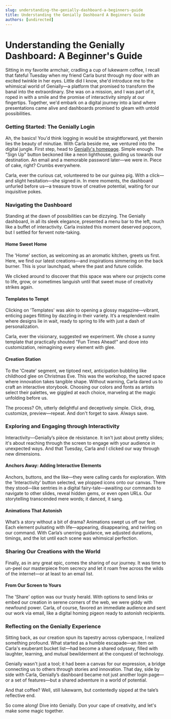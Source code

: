 ```yaml
---
slug: understanding-the-genially-dashboard-a-beginners-guide
title: Understanding the Genially Dashboard A Beginners Guide
authors: [undirected]
---
```



# Understanding the Genially Dashboard: A Beginner's Guide

Sitting in my favorite armchair, cradling a cup of lukewarm coffee, I recall that fateful Tuesday when my friend Carla burst through my door with an excited twinkle in her eyes. Little did I know, she'd introduce me to the whimsical world of Genially—a platform that promised to transform the banal into the extraordinary. She was on a mission, and I was part of it, roped in with a smile and the promise of interactivity simply at our fingertips. Together, we'd embark on a digital journey into a land where presentations came alive and dashboards promised to gleam with untold possibilities.

### Getting Started: The Genially Login

Ah, the basics! You'd think logging in would be straightforward, yet therein lies the beauty of minutiae. With Carla beside me, we ventured into the digital jungle. First step, head to [Genially's homepage](https://www.genial.ly). Simple enough. The "Sign Up" button beckoned like a neon lighthouse, guiding us towards our destination. An email and a memorable password later—we were in. Piece of cake, right? Crumbs everywhere.

Carla, ever the curious cat, volunteered to be our guinea pig. With a click—and slight hesitation—she signed in. In mere moments, the dashboard unfurled before us—a treasure trove of creative potential, waiting for our inquisitive pokes.

### Navigating the Dashboard

Standing at the dawn of possibilities can be dizzying. The Genially dashboard, in all its sleek elegance, presented a menu bar to the left, much like a buffet of interactivity. Carla insisted this moment deserved popcorn, but I settled for fervent note-taking.

#### **Home Sweet Home**

The 'Home' section, as welcoming as an aromatic kitchen, greets us first. Here, we find our latest creations—and inspirations simmering on the back burner. This is your launchpad, where the past and future collide.

We clicked around to discover that this space was where our projects come to life, grow, or sometimes languish until that sweet muse of creativity strikes again.

#### **Templates to Tempt**

Clicking on 'Templates' was akin to opening a glossy magazine—vibrant, enticing pages flitting by dazzling in their variety. It’s a resplendent realm where designs lie in wait, ready to spring to life with just a dash of personalization.

Carla, ever the visionary, suggested we experiment. We chose a sunny template that practically shouted "Fun Times Ahead!" and dove into customization, reimagining every element with glee.

#### **Creation Station**

To the 'Create' segment, we tiptoed next, anticipation bubbling like childhood glee on Christmas Eve. This was the workshop, the sacred space where innovation takes tangible shape. Without warning, Carla dared us to craft an interactive storybook. Choosing our colors and fonts as artists select their palettes, we giggled at each choice, marveling at the magic unfolding before us.

The process? Oh, utterly delightful and deceptively simple. Click, drag, customize, preview—repeat. And don't forget to save. Always save.

### Exploring and Engaging through Interactivity

Interactivity—Genially’s pièce de résistance. It isn't just about pretty slides; it's about reaching through the screen to engage with your audience in unexpected ways. And that Tuesday, Carla and I clicked our way through new dimensions.

#### **Anchors Away: Adding Interactive Elements**

Anchors, buttons, and the like—they were calling cards for exploration. With the 'Interactivity' button selected, we plopped icons onto our canvas. There they stood—like sentries in a digital fairy-tale—awaiting our commands to navigate to other slides, reveal hidden gems, or even open URLs. Our storytelling transcended mere words; it danced, it sang.

#### **Animations That Astonish**

What’s a story without a bit of drama? Animations swept us off our feet. Each element pulsating with life—appearing, disappearing, and twirling on our command. With Carla’s unerring guidance, we adjusted durations, timings, and the lot until each scene was whimsical perfection.

### Sharing Our Creations with the World

Finally, as in any great epic, comes the sharing of our journey. It was time to un-peel our masterpiece from secrecy and let it roam free across the wilds of the internet—or at least to an email list.

#### **From Our Screen to Yours**

The 'Share' option was our trusty herald. With options to send links or embed our creation in serene corners of the web, we were giddy with newfound power. Carla, of course, favored an immediate audience and sent our work via email, like a digital homing pigeon ready to astonish recipients.

### Reflecting on the Genially Experience

Sitting back, as our creation spun its tapestry across cyberspace, I realized something profound. What started as a humble escapade—an item on Carla's exuberant bucket list—had become a shared odyssey, filled with laughter, learning, and mutual bewilderment at the conquest of technology.

Genially wasn't just a tool; it had been a canvas for our expression, a bridge connecting us to others through stories and innovation. That day, side by side with Carla, Genially’s dashboard became not just another login page—or a set of features—but a shared adventure in a world of potential.

And that coffee? Well, still lukewarm, but contentedly sipped at the tale’s reflective end.

So come along! Dive into Genially. Don your cape of creativity, and let's make some magic together.